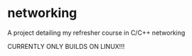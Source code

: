 # networking
A project detailing my refresher course in C/C++ networking

CURRENTLY ONLY BUILDS ON LINUX!!!
